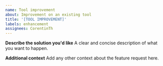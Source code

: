 ```yaml
---
name: Tool improvement
about: Improvement on an existing tool
title: '[TOOL IMPROVEMENT]'
labels: enhancement
assignees: CorentinTh
---
```


**Describe the solution you'd like**
A clear and concise description of what you want to happen.

**Additional context**
Add any other context about the feature request here.
